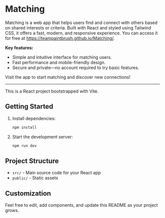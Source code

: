 
# Matching

Matching is a web app that helps users find and connect with others based on shared interests or criteria. Built with React and styled using Tailwind CSS, it offers a fast, modern, and responsive experience. You can access it for free at https://teampaintbrush.github.io/Matching/.

**Key features:**
- Simple and intuitive interface for matching users.
- Fast performance and mobile-friendly design.
- Secure and private—no account required to try basic features.

Visit the app to start matching and discover new connections!

---

This is a React project bootstrapped with Vite.

## Getting Started

1. Install dependencies:
   ```sh
   npm install
   ```
2. Start the development server:
   ```sh
   npm run dev
   ```

## Project Structure
- `src/` - Main source code for your React app
- `public/` - Static assets

## Customization
Feel free to edit, add components, and update this README as your project grows.
